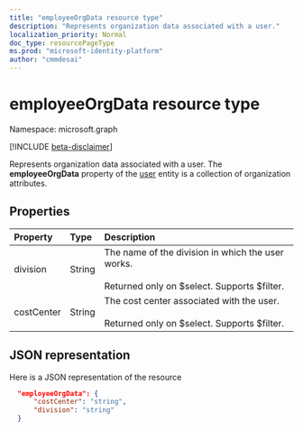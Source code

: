 ```yaml
---
title: "employeeOrgData resource type"
description: "Represents organization data associated with a user." 
localization_priority: Normal
doc_type: resourcePageType
ms.prod: "microsoft-identity-platform"
author: "cmmdesai"
---
```


# employeeOrgData resource type

Namespace: microsoft.graph

[!INCLUDE [beta-disclaimer](../../includes/beta-disclaimer.md)]

Represents organization data associated with a user. The **employeeOrgData** property of the [user](user.md) entity is a collection of organization attributes.

## Properties
| Property       | Type    |Description|
|:---------------|:--------|:----------|
| division | String | The name of the division in which the user works. <br><br>Returned only on $select. Supports $filter. |
| costCenter | String | The cost center associated with the user. <br><br>Returned only on $select. Supports $filter. |

## JSON representation

<!-- {
  "blockType": "resource",
  "optionalProperties": [
    "costCenter",
    "division"
  ],
  "@odata.type": "microsoft.graph.employeeOrgData"
}-->

Here is a JSON representation of the resource

```json
  "employeeOrgData": {
      "costCenter": "string",
      "division": "string"
  }
```
